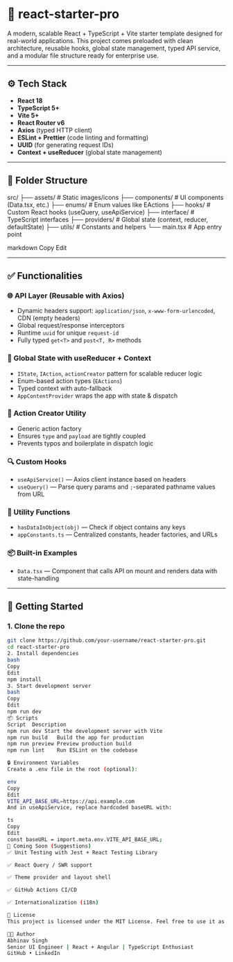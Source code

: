 # 🚀 react-starter-pro

A modern, scalable React + TypeScript + Vite starter template designed for real-world applications. This project comes preloaded with clean architecture, reusable hooks, global state management, typed API service, and a modular file structure ready for enterprise use.

---

## ⚙️ Tech Stack

- **React 18**
- **TypeScript 5+**
- **Vite 5+**
- **React Router v6**
- **Axios** (typed HTTP client)
- **ESLint + Prettier** (code linting and formatting)
- **UUID** (for generating request IDs)
- **Context + useReducer** (global state management)

---

## 📁 Folder Structure

src/
├── assets/ # Static images/icons
├── components/ # UI components (Data.tsx, etc.)
├── enums/ # Enum values like EActions
├── hooks/ # Custom React hooks (useQuery, useApiService)
├── interface/ # TypeScript interfaces
├── providers/ # Global state (context, reducer, defaultState)
├── utils/ # Constants and helpers
└── main.tsx # App entry point

markdown
Copy
Edit

---

## ✅ Functionalities

### 🌐 API Layer (Reusable with Axios)
- Dynamic headers support: `application/json`, `x-www-form-urlencoded`, CDN (empty headers)
- Global request/response interceptors
- Runtime `uuid` for unique `request-id`
- Fully typed `get<T>` and `post<T, R>` methods

### 🧠 Global State with useReducer + Context
- `IState`, `IAction`, `actionCreator` pattern for scalable reducer logic
- Enum-based action types (`EActions`)
- Typed context with auto-fallback
- `AppContentProvider` wraps the app with state & dispatch

### 🔁 Action Creator Utility
- Generic action factory
- Ensures `type` and `payload` are tightly coupled
- Prevents typos and boilerplate in dispatch logic

### 🔍 Custom Hooks
- `useApiService()` — Axios client instance based on headers
- `useQuery()` — Parse query params and `;`-separated pathname values from URL

### 🧰 Utility Functions
- `hasDataInObject(obj)` — Check if object contains any keys
- `appConstants.ts` — Centralized constants, header factories, and URLs

### 📦 Built-in Examples
- `Data.tsx` — Component that calls API on mount and renders data with state-handling

---

## 🚀 Getting Started

### 1. Clone the repo

```bash
git clone https://github.com/your-username/react-starter-pro.git
cd react-starter-pro
2. Install dependencies
bash
Copy
Edit
npm install
3. Start development server
bash
Copy
Edit
npm run dev
📦 Scripts
Script	Description
npm run dev	Start the development server with Vite
npm run build	Build the app for production
npm run preview	Preview production build
npm run lint	Run ESLint on the codebase

🔒 Environment Variables
Create a .env file in the root (optional):

env
Copy
Edit
VITE_API_BASE_URL=https://api.example.com
And in useApiService, replace hardcoded baseURL with:

ts
Copy
Edit
const baseURL = import.meta.env.VITE_API_BASE_URL;
🧪 Coming Soon (Suggestions)
✅ Unit Testing with Jest + React Testing Library

✅ React Query / SWR support

✅ Theme provider and layout shell

✅ GitHub Actions CI/CD

✅ Internationalization (i18n)

📄 License
This project is licensed under the MIT License. Feel free to use it as a boilerplate in personal or commercial projects.

👨‍💻 Author
Abhinav Singh
Senior UI Engineer | React + Angular | TypeScript Enthusiast
GitHub • LinkedIn